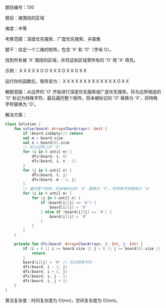 题目编号：130

题目：被围绕的区域

难度：中等

考察范围：深度优先搜索、广度优先搜索、并查集

题干：给定一个二维的矩阵，包含 'X' 和 'O'（字母 O）。

找到所有被 'X' 围绕的区域，并将这些区域里所有的 'O' 用 'X' 填充。

示例：
X X X X
X O O X
X X O X
X O X X

运行你的函数后，矩阵变为：
X X X X
X X X X
X X X X
X O X X

解题思路：从边界的 'O' 开始进行深度优先搜索或广度优先搜索，将与边界相连的 'O' 标记为特殊字符，最后遍历整个矩阵，将未被标记的 'O' 替换为 'X'，将特殊字符替换为 'O'。

解决方案：

```kotlin
class Solution {
    fun solve(board: Array<CharArray>): Unit {
        if (board.isEmpty()) return
        val m = board.size
        val n = board[0].size
        // 标记边界上的 'O'
        for (i in 0 until m) {
            dfs(board, i, 0)
            dfs(board, i, n - 1)
        }
        for (j in 0 until n) {
            dfs(board, 0, j)
            dfs(board, m - 1, j)
        }
        // 遍历整个矩阵，将未被标记的 'O' 替换为 'X'，将特殊字符替换为 'O'
        for (i in 0 until m) {
            for (j in 0 until n) {
                if (board[i][j] == 'O') {
                    board[i][j] = 'X'
                } else if (board[i][j] == '#') {
                    board[i][j] = 'O'
                }
            }
        }
    }

    private fun dfs(board: Array<CharArray>, i: Int, j: Int) {
        if (i < 0 || i >= board.size || j < 0 || j >= board[0].size || board[i][j] != 'O') {
            return
        }
        board[i][j] = '#' // 标记特殊字符
        dfs(board, i - 1, j)
        dfs(board, i + 1, j)
        dfs(board, i, j - 1)
        dfs(board, i, j + 1)
    }
}
```

算法复杂度：时间复杂度为 O(mn)，空间复杂度为 O(mn)。